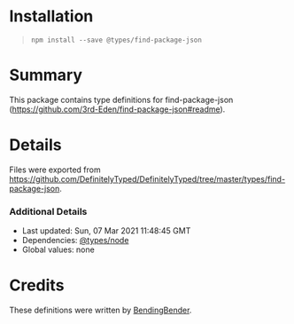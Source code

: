 # Installation
> `npm install --save @types/find-package-json`

# Summary
This package contains type definitions for find-package-json (https://github.com/3rd-Eden/find-package-json#readme).

# Details
Files were exported from https://github.com/DefinitelyTyped/DefinitelyTyped/tree/master/types/find-package-json.

### Additional Details
 * Last updated: Sun, 07 Mar 2021 11:48:45 GMT
 * Dependencies: [@types/node](https://npmjs.com/package/@types/node)
 * Global values: none

# Credits
These definitions were written by [BendingBender](https://github.com/BendingBender).
